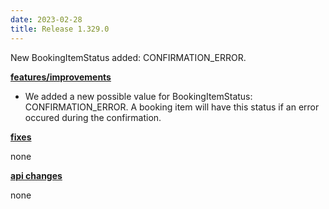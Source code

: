 ```yaml
---
date: 2023-02-28
title: Release 1.329.0
---
```

New BookingItemStatus added: CONFIRMATION_ERROR.
<!--more-->

**<u>features/improvements</u>**

- We added a new possible value for BookingItemStatus: CONFIRMATION_ERROR. A booking item will have this status if an error occured during the confirmation.

**<u>fixes</u>**

none

**<u>api changes</u>**

none


  
